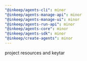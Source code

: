 ```yaml
---
"@inkeep/agents-cli": minor
"@inkeep/agents-manage-api": minor
"@inkeep/agents-manage-ui": minor
"@inkeep/agents-run-api": minor
"@inkeep/agents-core": minor
"@inkeep/agents-sdk": minor
"@inkeep/create-agents": minor
---
```


project resources and keytar
